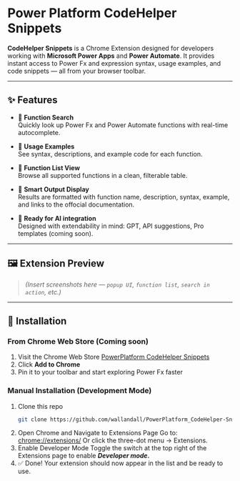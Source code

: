 # Power Platform CodeHelper Snippets

**CodeHelper Snippets** is a Chrome Extension designed for developers working with **Microsoft Power Apps** and **Power Automate**. It provides instant access to Power Fx and expression syntax, usage examples, and code snippets — all from your browser toolbar.

---

## ✨ Features

- 🔎 **Function Search**  
  Quickly look up Power Fx and Power Automate functions with real-time autocomplete.

- 📘 **Usage Examples**  
  See syntax, descriptions, and example code for each function.

- 📂 **Function List View**  
  Browse all supported functions in a clean, filterable table.

- 🧠 **Smart Output Display**  
  Results are formatted with function name, description, syntax, example, and links to the offocial documentation.

- 🤖  **Ready for AI integration**  
  Designed with extendability in mind: GPT, API suggestions, Pro templates (coming soon).

---

## 🖼 Extension Preview

> *(Insert screenshots here — `popup UI`, `function list`, `search in action`, etc.)*

---

## 🚀 Installation

### From Chrome Web Store (Coming soon)

1. Visit the Chrome Web Store [PowerPlatform CodeHelper Snippets](#)
2. Click **Add to Chrome**
3. Pin it to your toolbar and start exploring Power Fx faster

### Manual Installation (Development Mode)

1. Clone this repo  
   ```bash
   git clone https://github.com/wallandall/PowerPlatform_CodeHelper-Snippets
2. Open Chrome and Navigate to Extensions Page
    Go to: [chrome://extensions/](chrome://extensions/)
    Or click the three-dot menu → Extensions.
3. Enable Developer Mode
    Toggle the switch at the top right of the Extensions page to enable ***Developer mode.***
4. ✅ Done!
Your extension should now appear in the list and be ready to use.
